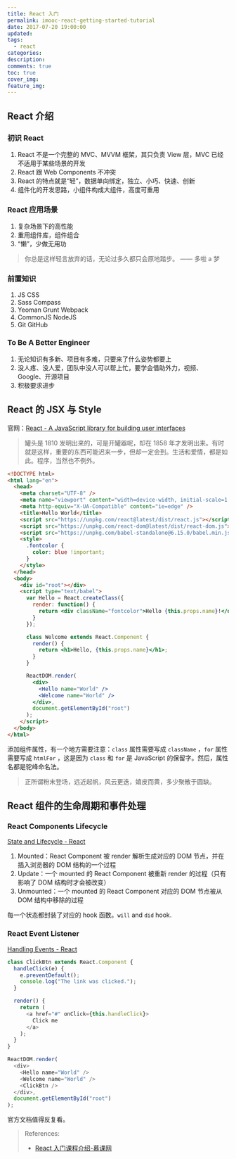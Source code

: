 ```yaml
---
title: React 入门
permalink: imooc-react-getting-started-tutorial
date: 2017-07-20 19:00:00
updated:
tags:
  - react
categories:
description:
comments: true
toc: true
cover_img:
feature_img:
---
```


## React 介绍

### 初识 React

1. React 不是一个完整的 MVC、MVVM 框架，其只负责 View 层，MVC 已经不适用于某些场景的开发
2. React 跟 Web Components 不冲突
3. React 的特点就是“轻”，数据单向绑定，独立、小巧、快速、创新
4. 组件化的开发思路，小组件构成大组件，高度可重用

### React 应用场景

1. 复杂场景下的高性能
2. 重用组件库，组件组合
3. “懒”，少做无用功

> 你总是这样轻言放弃的话，无论过多久都只会原地踏步。 —— 多啦 a 梦

### 前置知识

1. JS CSS
2. Sass Compass
3. Yeoman Grunt Webpack
4. CommonJS NodeJS
5. Git GitHub

<!-- more -->

### To Be A Better Engineer

1. 无论知识有多新、项目有多难，只要来了什么姿势都要上
2. 没人疼、没人爱，团队中没人可以帮上忙，要学会借助外力，视频、Google、开源项目
3. 积极要求进步

## React 的 JSX 与 Style

官网：[React - A JavaScript library for building user interfaces](https://facebook.github.io/react/)

> 罐头是 1810 发明出来的，可是开罐器呢，却在 1858 年才发明出来。有时就是这样，重要的东西可能迟来一步，但却一定会到。生活和爱情，都是如此。程序，当然也不例外。

```html
<!DOCTYPE html>
<html lang="en">
  <head>
    <meta charset="UTF-8" />
    <meta name="viewport" content="width=device-width, initial-scale=1.0" />
    <meta http-equiv="X-UA-Compatible" content="ie=edge" />
    <title>Hello World</title>
    <script src="https://unpkg.com/react@latest/dist/react.js"></script>
    <script src="https://unpkg.com/react-dom@latest/dist/react-dom.js"></script>
    <script src="https://unpkg.com/babel-standalone@6.15.0/babel.min.js"></script>
    <style>
      .fontcolor {
        color: blue !important;
      }
    </style>
  </head>
  <body>
    <div id="root"></div>
    <script type="text/babel">
      var Hello = React.createClass({
        render: function() {
          return <div className="fontcolor">Hello {this.props.name}!</div>;
        }
      });

      class Welcome extends React.Component {
        render() {
          return <h1>Hello, {this.props.name}</h1>;
        }
      }

      ReactDOM.render(
        <div>
          <Hello name="World" />
          <Welcome name="World" />
        </div>,
        document.getElementById("root")
      );
    </script>
  </body>
</html>
```

添加组件属性，有一个地方需要注意：`class` 属性需要写成 `className` ，`for` 属性需要写成 `htmlFor` ，这是因为 `class` 和 `for` 是 JavaScript 的保留字。然后，属性名都是驼峰命名法。

> 正所谓粉末登场，远近起帆，风云更迭，嬉皮而黄，多少聚散于圆缺。

## React 组件的生命周期和事件处理

### React Components Lifecycle

[State and Lifecycle - React](https://facebook.github.io/react/docs/state-and-lifecycle.html)

1. Mounted：React Component 被 render 解析生成对应的 DOM 节点，并在插入浏览器的 DOM 结构的一个过程
2. Update：一个 mounted 的 React Component 被重新 render 的过程（只有影响了 DOM 结构时才会被改变）
3. Unmounted：一个 mounted 的 React Component 对应的 DOM 节点被从 DOM 结构中移除的过程

每一个状态都封装了对应的 hook 函数。`will` and `did` hook.

### React Event Listener

[Handling Events - React](https://facebook.github.io/react/docs/handling-events.html)

```javascript
class ClickBtn extends React.Component {
  handleClick(e) {
    e.preventDefault();
    console.log("The link was clicked.");
  }

  render() {
    return (
      <a href="#" onClick={this.handleClick}>
        Click me
      </a>
    );
  }
}

ReactDOM.render(
  <div>
    <Hello name="World" />
    <Welcome name="World" />
    <ClickBtn />
  </div>,
  document.getElementById("root")
);
```

官方文档值得反复看。

> References:
>
> - [React 入门课程介绍-慕课网](http://www.imooc.com/video/10427)
